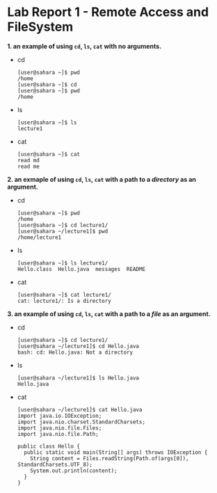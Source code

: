 # Lab Report 1 - Remote Access and FileSystem
**1. an example of using `cd`, `ls`, `cat` with no arguments.**
* cd
  ```
  [user@sahara ~]$ pwd
  /home
  [user@sahara ~]$ cd
  [user@sahara ~]$ pwd
  /home
  ```
* ls
  ```
  [user@sahara ~]$ ls
  lecture1
  ```
* cat
  ```
  [user@sahara ~]$ cat
  read md
  read me
  ```
**2. an exmaple of using `cd`, `ls`, `cat` with a path to a *directory* as an argument.**
* cd
  ```
  [user@sahara ~]$ pwd
  /home
  [user@sahara ~]$ cd lecture1/
  [user@sahara ~/lecture1]$ pwd
  /home/lecture1
  ```
* ls
  ```
  [user@sahara ~]$ ls lecture1/
  Hello.class  Hello.java  messages  README
  ```
* cat
  ```
  [user@sahara ~]$ cat lecture1/
  cat: lecture1/: Is a directory
  ```
**3.  an example of using `cd`, `ls`, `cat` with a path to a *file* as an argument.**
* cd
  ```
  [user@sahara ~]$ cd lecture1/
  [user@sahara ~/lecture1]$ cd Hello.java
  bash: cd: Hello.java: Not a directory
  ```
* ls
  ```
  [user@sahara ~/lecture1]$ ls Hello.java
  Hello.java
  ```
* cat
  ```
  [user@sahara ~/lecture1]$ cat Hello.java
  import java.io.IOException;
  import java.nio.charset.StandardCharsets;
  import java.nio.file.Files;
  import java.nio.file.Path;

  public class Hello {
    public static void main(String[] args) throws IOException {
      String content = Files.readString(Path.of(args[0]), StandardCharsets.UTF_8);    
      System.out.println(content);
    }
  }
  ```

    
